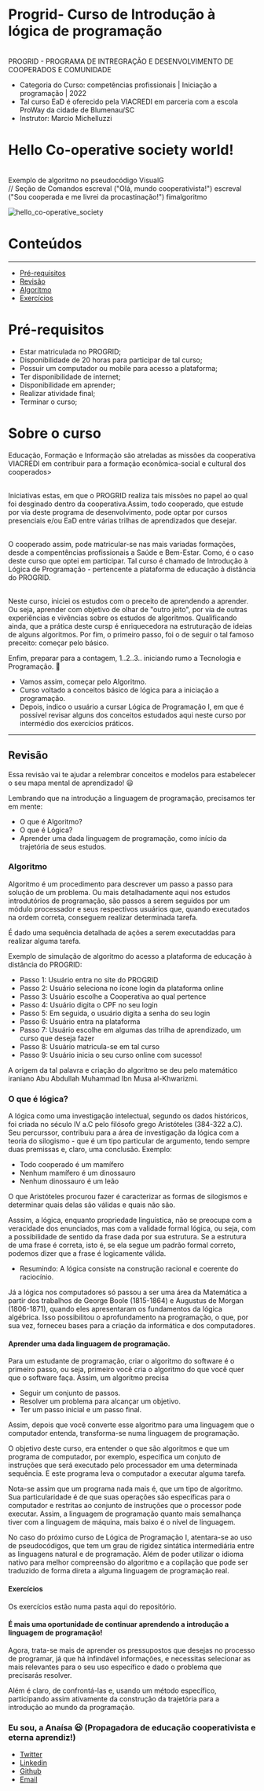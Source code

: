 # Progrid- Curso de Introdução à lógica de programação

<br>PROGRID - PROGRAMA DE INTREGRAÇÃO E DESENVOLVIMENTO DE COOPERADOS E COMUNIDADE</br>

 * Categoria do Curso: competências profissionais | Iniciação a programação | 2022  
 * Tal curso EaD é oferecido pela VIACREDI em parceria com a escola ProWay da cidade de Blumenau/SC
 * Instrutor: Marcio Michelluzzi

# Hello Co-operative society world! 

<br>Exemplo de algoritmo no pseudocódigo VisualG</br>
// Seção de Comandos
escreval ("Olá, mundo cooperativista!")
escreval ("Sou cooperada e me livrei da procastinação!")
fimalgoritmo

![hello_co-operative_society](hello_co-operative_society_world.jpg)

# Conteúdos
---

* [Pré-requisitos](#Pré-requisitos)
* [Revisão](#Revisão)
* [Algoritmo](#Algoritmo)
* [Exercícios](####Exercicios) 

# Pré-requisitos
* Estar matriculada no PROGRID;
* Disponibilidade de 20 horas para participar de tal curso;
* Possuir um computador ou mobile para acesso a plataforma;
* Ter disponibilidade de internet;
* Disponibilidade em aprender; 
* Realizar atividade final;
* Terminar o curso;

 # Sobre o curso

Educação, Formação e Informação são atreladas as missões da cooperativa VIACREDI em contribuir para a formação econômica-social e cultural dos cooperados>

<br>Iniciativas estas, em que o PROGRID realiza tais missões no papel ao qual foi desginado dentro da cooperativa.Assim, todo cooperado, que estude por via deste programa de desenvolvimento, pode optar por cursos presenciais e/ou EaD entre várias trilhas de aprendizados que desejar. </br>

<br>O cooperado assim, pode matricular-se nas mais variadas formações, desde a compentências profissionais a Saúde e Bem-Estar. Como, é o caso deste curso que optei em participar. Tal curso é chamado de Introdução à Lógica de Programação - pertencente a plataforma de educação à distância do PROGRID.</br>

<br>Neste curso, iniciei os estudos com o preceito de aprendendo a aprender. Ou seja, aprender com objetivo de olhar de "outro jeito", por via de outras experiências e vivências sobre os estudos de algoritmos. Qualificando ainda, que a prática deste cursp é enriquecedora na estruturação de ideias de alguns algoritmos. Por fim, o primeiro passo, foi o de seguir o tal famoso preceito: começar pelo básico.</br> 

Enfim, preparar para a contagem, 1..2..3.. iniciando rumo a Tecnologia e Programação. 🚀

* Vamos assim, começar pelo Algoritmo. 
* Curso voltado a conceitos básico de lógica para a iniciação a programação.
* Depois, indico o usuário a cursar Lógica de Programação I, em que é possível revisar alguns dos conceitos estudados aqui neste curso por intermédio dos exercícios práticos.
---

## Revisão

Essa revisão vai te ajudar a relembrar conceitos e modelos para estabelecer o seu mapa mental de aprendizado! 😃

Lembrando que na introdução a linguagem de programação, precisamos ter em mente:

* O que é Algoritmo?
* O que é Lógica?
* Aprender uma dada linguagem de programação, como início da trajetória de seus estudos.

### Algoritmo

Algoritmo é um procedimento para descrever um passo a passo para solução de um problema. Ou mais detalhadamente aqui nos estudos introdutórios de programação, são passos a serem seguidos por um módulo processador e seus respectivos usuários que, quando executados na ordem correta, conseguem realizar determinada tarefa.

É dado uma sequência detalhada de ações a serem executaddas para realizar alguma tarefa.

Exemplo de simulação de algoritmo do acesso a plataforma de educação à distância do PROGRID:

* Passo 1: Usuário entra no site do PROGRID
* Passo 2: Usuário seleciona no ícone login da plataforma online 
* Passo 3: Usuário escolhe a Cooperativa ao qual pertence
* Passo 4: Usuário digita o CPF no seu login
* Passo 5: Em seguida, o usuário digita a senha do seu login
* Passo 6: Usuário entra na plataforma
* Passo 7: Usuário escolhe em algumas das trilha de aprendizado, um curso que deseja fazer
* Passo 8: Usuário matricula-se em tal curso
* Passo 9: Usuário inicia o seu curso online com sucesso!

A origem da tal palavra e criação do algoritmo se deu pelo matemático iraniano Abu Abdullah Muhammad Ibn Musa al-Khwarizmi.

### O que é lógica?

A lógica como uma investigação intelectual, segundo os dados históricos, foi criada no século IV a.C pelo filósofo grego Aristóteles (384-322 a.C). Seu percurssor, contribuiu para a área de investigação da lógica com a teoria do silogismo - que é um tipo particular de argumento, tendo sempre duas premissas e, claro, uma conclusão. Exemplo:

* Todo cooperado é um mamífero
* Nenhum mamífero é um dinossauro
* Nenhum dinossauro é um leão

O que Aristóteles procurou fazer é caracterizar as formas de silogismos e determinar quais delas são válidas e quais não são.

Asssim, a lógica, enquanto propriedade linguística, não se preocupa com a veracidade dos enunciados, mas com a validade formal lógica, ou seja, com a possibilidade de sentido da frase dada por sua estrutura.
Se a estrutura de uma frase é correta, isto é, se ela segue um padrão formal correto, podemos dizer que a frase é logicamente válida.

* Resumindo:
A lógica consiste na construção racional e coerente do raciocínio.

Já a lógica nos computadores só passou a ser uma área da Matemática a partir dos trabalhos de George Boole (1815-1864) e Augustus de Morgan (1806-1871), quando eles apresentaram os fundamentos da lógica algébrica. Isso possibilitou o aprofundamento na programação, o que, por sua vez, forneceu bases para a criação da informática e dos computadores.

#### Aprender uma dada linguagem de programação.

Para um estudante de programação, criar o algoritmo do software é o primeiro passo, ou seja, primeiro você cria o algoritmo do que você quer que o software faça. Assim, um algoritmo precisa

* Seguir um conjunto de passos.
* Resolver um problema para alcançar um objetivo.
* Ter um passo inicial e um passo final.

Assim, depois que você converte esse algoritmo para uma linguagem que o computador entenda, transforma-se numa linguagem de programação.

O objetivo deste curso, era entender o que são algoritmos e que um programa de computador, por exemplo, especifica um conjuto de instruções que será executado pelo processador em uma determinada sequência. E este programa leva o computador a executar alguma tarefa.

Nota-se assim que um programa nada mais é, que um tipo de algoritmo. Sua particularidade é de que suas operações são específicas para o computador e restritas ao conjunto de instruções  que o processor pode executar. Assim, a linguagem de programação quanto mais semalhança tiver com a linguagem de máquina, mais baixo é o nível de linguagem.

No caso do próximo curso de Lógica de Programação I, atentara-se ao uso de pseudocódigos, que tem um grau de rigidez sintática intermediária entre as linguagens natural e de programação. Além de poder utilizar o idioma nativo para melhor compreensão do algoritmo e a copilação que pode ser traduzido de forma direta a alguma linguagem de programação real. 

#### Exercícios

Os exercícios estão numa pasta aqui do repositório.

####  É  mais uma oportunidade de continuar aprendendo a introdução a linguagem de programação!

Agora, trata-se mais de aprender os pressupostos que desejas no processo de programar, já que há infindável informações, e necessitas selecionar as mais relevantes para o seu uso específico e dado o problema que precisarás resolver. 

Além é claro, de confrontá-las e, usando um método específico, participando assim ativamente da construção da trajetória para a introdução ao mundo da programação.

### Eu sou, a Anaísa 😃 (Propagadora de educação cooperativista e eterna aprendiz!)
- [Twitter](https://twitter.com/AnaisaMayara)
- [Linkedin](https://www.linkedin.com/)
- [Github](https://github.com/anaisateodoro)
- [Email](anaisateodoro@hotmail.com)

